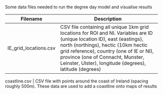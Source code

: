 Some data files needed to run the degree day model and visualise results

Filename | Description
----------| ----------------
IE_grid_locations.csv | CSV file containing all unique 1km grid locations for ROI and NI.  Variables are ID (unique location ID), east (eastings), north (northings), hectic (10km hectic grid reference), country (one of  IE or NI), province (one of Connacht, Munster, Leinster, Ulster), longitude (degrees), latitude (degrees)

coastline.csv | CSV file with points around the coast of Ireland (spacing roughly 500m). These data are used to add a coastline onto maps of results
